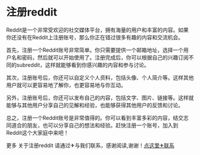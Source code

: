 # 注册reddit

Reddit是一个非常受欢迎的社交媒体平台，拥有海量的用户和丰富的内容。如果你还没有在Reddit上注册账号，那么你正在错过很多有趣的内容和交流机会。

首先，注册一个Reddit账号非常简单。你只需要提供一个邮箱地址，选择一个用户名和密码，然后就可以开始使用了。注册完成后，你可以根据自己的兴趣订阅不同的subreddit，这样就能够看到你感兴趣的内容和参与讨论。

其次，注册账号后，你还可以自定义个人资料，包括头像、个人简介等。这样其他用户就可以更容易地了解你，也更容易地与你互动。

另外，注册账号后，你还可以发布自己的内容，包括文字、图片、链接等。这样就能够与其他用户分享自己的见解和经验，也能够获得其他用户的反馈和讨论。

总之，注册一个Reddit账号是非常值得的。你可以看到丰富多彩的内容，结交志同道合的朋友，也可以分享自己的想法和经验。赶快注册一个账号，加入到Reddit这个大家庭中来吧！

更多 关于注册reddit 请通过✈与我们联系，感谢阅读,谢谢！[点这里✈联系](https://www.k02.cc)